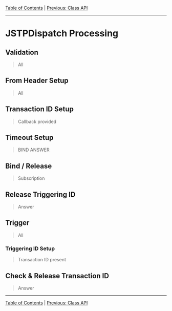 [Table of Contents](index.md) | [Previous: Class API](api.md)

---

JSTPDispatch Processing
=======================

Validation
----------

> All

From Header Setup
-----------------

> All

Transaction ID Setup
--------------------

> Callback provided

Timeout Setup
-------------

> BIND ANSWER

Bind / Release
--------------

> Subscription

Release Triggering ID
---------------------

> Answer

Trigger
-------

> All

### Triggering ID Setup

> Transaction ID present

Check & Release Transaction ID
------------------------------

> Answer

---

[Table of Contents](index.md) | [Previous: Class API](api.md)
